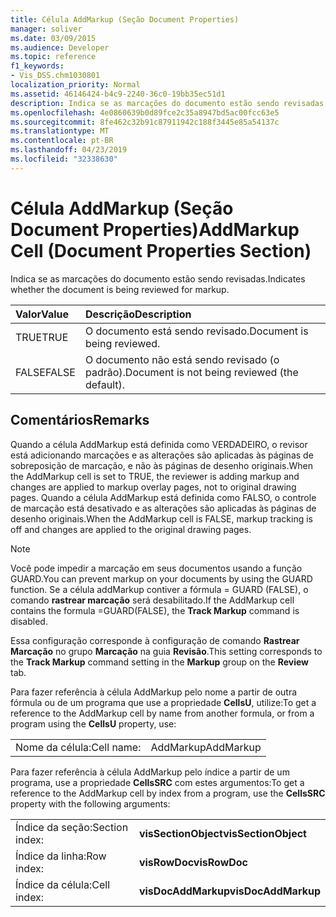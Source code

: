```yaml
---
title: Célula AddMarkup (Seção Document Properties)
manager: soliver
ms.date: 03/09/2015
ms.audience: Developer
ms.topic: reference
f1_keywords:
- Vis_DSS.chm1030801
localization_priority: Normal
ms.assetid: 46146424-b4c9-2240-36c0-19bb35ec51d1
description: Indica se as marcações do documento estão sendo revisadas.
ms.openlocfilehash: 4e0860639b0d89fce2c35a8947bd5ac00fcc63e5
ms.sourcegitcommit: 8fe462c32b91c87911942c188f3445e85a54137c
ms.translationtype: MT
ms.contentlocale: pt-BR
ms.lasthandoff: 04/23/2019
ms.locfileid: "32338630"
---
```

# <a name="addmarkup-cell-document-properties-section"></a><span data-ttu-id="d0334-103">Célula AddMarkup (Seção Document Properties)</span><span class="sxs-lookup"><span data-stu-id="d0334-103">AddMarkup Cell (Document Properties Section)</span></span>

<span data-ttu-id="d0334-104">Indica se as marcações do documento estão sendo revisadas.</span><span class="sxs-lookup"><span data-stu-id="d0334-104">Indicates whether the document is being reviewed for markup.</span></span>
  
|<span data-ttu-id="d0334-105">**Valor**</span><span class="sxs-lookup"><span data-stu-id="d0334-105">**Value**</span></span>|<span data-ttu-id="d0334-106">**Descrição**</span><span class="sxs-lookup"><span data-stu-id="d0334-106">**Description**</span></span>|
|:-----|:-----|
|<span data-ttu-id="d0334-107">TRUE</span><span class="sxs-lookup"><span data-stu-id="d0334-107">TRUE</span></span>  <br/> |<span data-ttu-id="d0334-108">O documento está sendo revisado.</span><span class="sxs-lookup"><span data-stu-id="d0334-108">Document is being reviewed.</span></span>  <br/> |
|<span data-ttu-id="d0334-109">FALSE</span><span class="sxs-lookup"><span data-stu-id="d0334-109">FALSE</span></span>  <br/> |<span data-ttu-id="d0334-110">O documento não está sendo revisado (o padrão).</span><span class="sxs-lookup"><span data-stu-id="d0334-110">Document is not being reviewed (the default).</span></span>  <br/> |
   
## <a name="remarks"></a><span data-ttu-id="d0334-111">Comentários</span><span class="sxs-lookup"><span data-stu-id="d0334-111">Remarks</span></span>

<span data-ttu-id="d0334-112">Quando a célula AddMarkup está definida como VERDADEIRO, o revisor está adicionando marcações e as alterações são aplicadas às páginas de sobreposição de marcação, e não às páginas de desenho originais.</span><span class="sxs-lookup"><span data-stu-id="d0334-112">When the AddMarkup cell is set to TRUE, the reviewer is adding markup and changes are applied to markup overlay pages, not to original drawing pages.</span></span> <span data-ttu-id="d0334-113">Quando a célula AddMarkup está definida como FALSO, o controle de marcação está desativado e as alterações são aplicadas às páginas de desenho originais.</span><span class="sxs-lookup"><span data-stu-id="d0334-113">When the AddMarkup cell is FALSE, markup tracking is off and changes are applied to the original drawing pages.</span></span>
  
> [!NOTE]
> <span data-ttu-id="d0334-114">Você pode impedir a marcação em seus documentos usando a função GUARD.</span><span class="sxs-lookup"><span data-stu-id="d0334-114">You can prevent markup on your documents by using the GUARD function.</span></span> <span data-ttu-id="d0334-115">Se a célula addMarkup contiver a fórmula = GUARD (FALSE), o comando **rastrear marcação** será desabilitado.</span><span class="sxs-lookup"><span data-stu-id="d0334-115">If the AddMarkup cell contains the formula =GUARD(FALSE), the **Track Markup** command is disabled.</span></span> 
  
<span data-ttu-id="d0334-116">Essa configuração corresponde à configuração de comando **Rastrear Marcação** no grupo **Marcação** na guia **Revisão**.</span><span class="sxs-lookup"><span data-stu-id="d0334-116">This setting corresponds to the **Track Markup** command setting in the **Markup** group on the **Review** tab.</span></span> 
  
<span data-ttu-id="d0334-117">Para fazer referência à célula AddMarkup pelo nome a partir de outra fórmula ou de um programa que use a propriedade **CellsU**, utilize:</span><span class="sxs-lookup"><span data-stu-id="d0334-117">To get a reference to the AddMarkup cell by name from another formula, or from a program using the **CellsU** property, use:</span></span> 
  
|||
|:-----|:-----|
|<span data-ttu-id="d0334-118">Nome da célula:</span><span class="sxs-lookup"><span data-stu-id="d0334-118">Cell name:</span></span>  <br/> |<span data-ttu-id="d0334-119">AddMarkup</span><span class="sxs-lookup"><span data-stu-id="d0334-119">AddMarkup</span></span>  <br/> |
   
<span data-ttu-id="d0334-120">Para fazer referência à célula AddMarkup pelo índice a partir de um programa, use a propriedade **CellsSRC** com estes argumentos:</span><span class="sxs-lookup"><span data-stu-id="d0334-120">To get a reference to the AddMarkup cell by index from a program, use the **CellsSRC** property with the following arguments:</span></span> 
  
|||
|:-----|:-----|
|<span data-ttu-id="d0334-121">Índice da seção:</span><span class="sxs-lookup"><span data-stu-id="d0334-121">Section index:</span></span>  <br/> |<span data-ttu-id="d0334-122">**visSectionObject**</span><span class="sxs-lookup"><span data-stu-id="d0334-122">**visSectionObject**</span></span> <br/> |
|<span data-ttu-id="d0334-123">Índice da linha:</span><span class="sxs-lookup"><span data-stu-id="d0334-123">Row index:</span></span>  <br/> |<span data-ttu-id="d0334-124">**visRowDoc**</span><span class="sxs-lookup"><span data-stu-id="d0334-124">**visRowDoc**</span></span> <br/> |
|<span data-ttu-id="d0334-125">Índice da célula:</span><span class="sxs-lookup"><span data-stu-id="d0334-125">Cell index:</span></span>  <br/> |<span data-ttu-id="d0334-126">**visDocAddMarkup**</span><span class="sxs-lookup"><span data-stu-id="d0334-126">**visDocAddMarkup**</span></span> <br/> |
   

